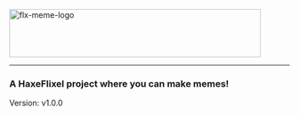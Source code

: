 <img width="452" height="87" alt="flx-meme-logo" src="https://github.com/user-attachments/assets/32db2159-8e5e-413b-bef9-943111a1308a" />

---------------------------------------------------
### A HaxeFlixel project where you can make memes!
Version: v1.0.0
